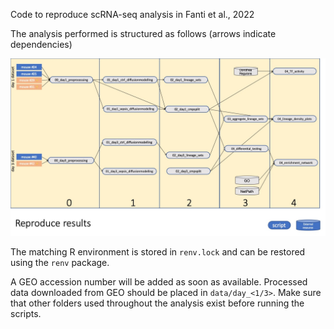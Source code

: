 Code to reproduce scRNA-seq analysis in Fanti et al., 2022

The analysis performed is structured as follows (arrows indicate dependencies)

![](docs/dependencies.jpg)

The matching R environment is stored in `renv.lock` and can be restored using the `renv` package.

A GEO accession number will be added as soon as available. Processed data downloaded from GEO should be placed in `data/day_<1/3>`. Make sure that other folders used throughout the analysis exist before running the scripts.
